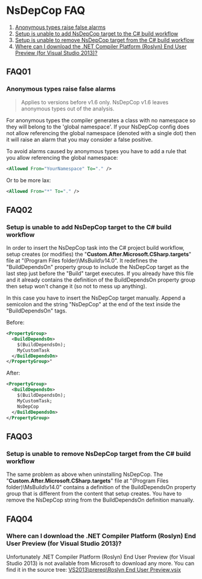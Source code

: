 # NsDepCop FAQ

1. [Anonymous types raise false alarms](#faq01)
1. [Setup is unable to add NsDepCop target to the C# build workflow](#faq02)
1. [Setup is unable to remove NsDepCop target from the C# build workflow](#faq03)
1. [Where can I download the .NET Compiler Platform (Roslyn) End User Preview (for Visual Studio 2013)?](#faq04)

## FAQ01
### Anonymous types raise false alarms

> Applies to versions before v1.6 only. NsDepCop v1.6 leaves anonymous types out of the analysis. 

For anonymous types the compiler generates a class with no namespace so they will belong to the 'global namespace'. If your NsDepCop config does not allow referencing the global namespace (denoted with a single dot) then it will raise an alarm that you may consider a false positive.

To avoid alarms caused by anonymous types you have to add a rule that you allow referencing the global namespace:
```xml
<Allowed From="YourNamespace" To="." />
```

Or to be more lax:
```xml
<Allowed From="*" To="." />
```

## FAQ02
### Setup is unable to add NsDepCop target to the C# build workflow

In order to insert the NsDepCop task into the C# project build workflow, setup creates (or modifies) the "**Custom.After.Microsoft.CSharp.targets**" file at "(Program Files folder)\MsBuild\v14.0".
It redefines the "BuildDependsOn" property group to include the NsDepCop target as the last step just before the "Build" target executes. 
If you already have this file and it already contains the definition of the BuildDependsOn property group then setup won't change it (so not to mess up anything). 

In this case you have to insert the NsDepCop target manually. 
Append a semicolon and the string "NsDepCop" at the end of the text inside the "BuildDependsOn" tags.

Before:
```xml
<PropertyGroup>
  <BuildDependsOn>
    $(BuildDependsOn);
    MyCustomTask
  </BuildDependsOn>
</PropertyGroup>"
```
After:
```xml
<PropertyGroup>
  <BuildDependsOn>
    $(BuildDependsOn);
    MyCustomTask;
    NsDepCop
  </BuildDependsOn>
</PropertyGroup>
```

## FAQ03
### Setup is unable to remove NsDepCop target from the C# build workflow

The same problem as above when uninstalling NsDepCop. 
The "**Custom.After.Microsoft.CSharp.targets**" file at "(Program Files folder)\MsBuild\v14.0" contains a definition of the BuildDependsOn property group that is different from the content that setup creates. 
You have to remove the NsDepCop string from the BuildDependsOn definition manually.

## FAQ04
### Where can I download the .NET Compiler Platform (Roslyn) End User Preview (for Visual Studio 2013)?

Unfortunately .NET Compiler Platform (Roslyn) End User Preview (for Visual Studio 2013) is not available from Microsoft to download any more.
You can find it in the source tree: [VS2013\prereq\Roslyn End User Preview.vsix](https://github.com/realvizu/NsDepCop/blob/VS2013/prereq/Roslyn%20End%20User%20Preview.vsix)
